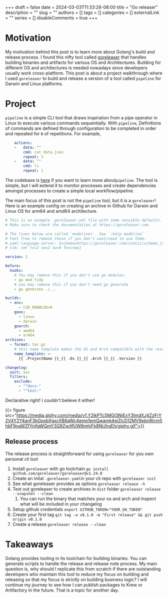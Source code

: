 +++
draft = false
date = 2024-03-03T11:33:28-08:00
title = "Go releaser"
description = ""
slug = ""
authors = []
tags = []
categories = []
externalLink = ""
series = []
disableComments = true
+++

# Motivation

My motivation behind this post is to learn more about Golang's build and release process. I found this nifty tool called [goreleaser](https://goreleaser.com/) that handles building binaries and artifacts for various OS and Architectures. Building for different OS and architectures is needed nowadays since developers usually work cross-platform. This post is about a project walkthrough where I used `goreleaser` to build and release a version of a tool called `pipeline` for Darwin and Linux platforms.

# Project

`pipeline` is a simple CLI tool that draws inspiration from a pipe operator in Linux to execute various commands sequentially. With `pipeline`,  Definitions of commands are defined through configuration to be completed in order and repeated for `N` of repetitions. For example,

```yaml
    actions:
    -   data: ""
        cmd: cat data.json
        repeat: 3
    -   data: ""
        cmd: ls
        repeat: 1
```

The codebase is [here](https://github.com/darrylbalderas/pipeline) if you want to learn more about`pipeline`. The tool is simple, but I will extend it to monitor processes and create dependencies amongst processes to create a simple local workflow/pipeline.


The main focus of this post is not the `pipeline` tool, but it is a `goreleaser`! Here is an example config on creating an archive in Github for Darwin and Linux OS for arm64 and amd64 architecture.

```yaml
# This is an example .goreleaser.yml file with some sensible defaults.
# Make sure to check the documentation at https://goreleaser.com

# The lines below are called `modelines`. See `:help modeline`
# Feel free to remove those if you don't want/need to use them.
# yaml-language-server: $schema=https://goreleaser.com/static/schema.json
# vim: set ts=2 sw=2 tw=0 fo=cnqoj

version: 1

before:
  hooks:
    # You may remove this if you don't use go modules.
    - go mod tidy
    # you may remove this if you don't need go generate
    - go generate ./...

builds:
  - env:
      - CGO_ENABLED=0
    goos:
      - linux
      - darwin
    goarch:
      - amd64
      - arm64
archives:
  - format: tar.gz
    # this name template makes the OS and Arch compatible with the results of `uname`.
    name_template: >-
      {{ .ProjectName }}_{{ .Os }}_{{ .Arch }}_{{ .Version }}

changelog:
  sort: asc
  filters:
    exclude:
      - "^docs:"
      - "^test:"
```

Declarative right! I couldn't believe it either!

{{< figure src="https://media.giphy.com/media/v1.Y2lkPTc5MGI3NjExY3lmdXJ4ZzFrY2V4Y2Y4anF3bGpxbXgxcXB6aWc4emp1emQwamk4eiZlcD12MV9pbnRlcm5hbF9naWZfYnlfaWQmY3Q9Zw/tfUW8mhiFk8NlJhgEh/giphy.gif">}}


## Release process

The release process is straightforward for using `goreleaser` for you own personal cli tool

1. Install `goreleaser` with go toolchain `go install github.com/goreleaser/goreleaser@v1.24.0`
1. Create an inital `.goreleaser.yaml`in your cli repo with `goreleaser init`
1. See what goreleaser provides as options `goreleaser release -h`
1. Test out goreleaser to create archives in `dist` folder `goreleaser release --snapshot --clean`
    1. You can run the binary that matches your os and arch and inspect what will be included in your changelog
1. Setup github credentials `export GITHUB_TOKEN="YOUR_GH_TOKEN"`
1. Create your first tag `git tag -a v0.1.0 -m "First release" && git push origin v0.1.0`
1. Create a release `goreleaser release --clean`


# Takeaways

Golang provides tooling in its toolchain for building binaries. You can generate scripts to handle the release and release note process. My main question is, why should I replicate this from scratch if there are outstanding developers who maintain this tool to reduce my focus on building and releasing so that my focus is strictly on building business logic? I will continue my journey to see how I can publish packages to Krew or Artifactory in the future. That is a topic for another day.
